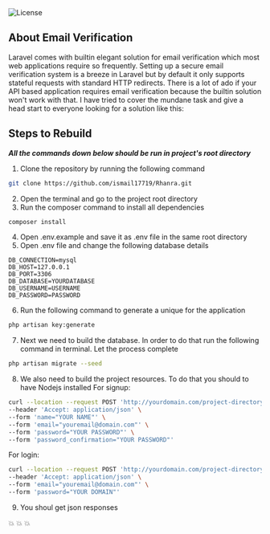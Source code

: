 <img src="https://yourimageshare.com/ib/hrlhyYfBWr.jpg" alt="License">

## About Email Verification

Laravel comes with builtin elegant solution for email verification which most web applications require so frequently. Setting up a secure email verification system is a breeze in Laravel but by default it only supports stateful requests with standard HTTP redirects. There is a lot of ado if your API based application requires email verification because the builtin solution won't work with that. I have tried to cover the mundane task and give a head start to everyone looking for a solution like this:

## Steps to Rebuild

**_All the commands down below should be run in project's root directory_**
1. Clone the repository by running the following command
```sh
git clone https://github.com/ismail17719/Rhanra.git
```
2. Open the terminal and go to the project root directory
3. Run the composer command to install all dependencies
```sh
composer install
```
4. Open .env.example and save it as .env file in the same root directory
5. Open .env file and change the following database details
```
DB_CONNECTION=mysql
DB_HOST=127.0.0.1
DB_PORT=3306
DB_DATABASE=YOURDATABASE
DB_USERNAME=USERNAME
DB_PASSWORD=PASSWORD
```

6. Run the following command to generate a unique for the application
```sh
php artisan key:generate
```
7.  Next we need to build the database. In order to do that run the following command in terminal. Let the process complete
```sh
php artisan migrate --seed
```
8. We also need to build the project resources. To do that you should to have Nodejs installed
For signup:
```sh
curl --location --request POST 'http://yourdomain.com/project-directory/public/api/signup' \
--header 'Accept: application/json' \
--form 'name="YOUR NAME"' \
--form 'email="youremail@domain.com"' \
--form 'password="YOUR PASSWORD"' \
--form 'password_confirmation="YOUR PASSWORD"'
```
For login:
```sh
curl --location --request POST 'http://yourdomain.com/project-directory/public/api/login' \
--header 'Accept: application/json' \
--form 'email="youremail@domain.com"' \
--form 'password="YOUR DOMAIN"'
```
9. You shoul get json responses

 :boom: :boom: :boom:
